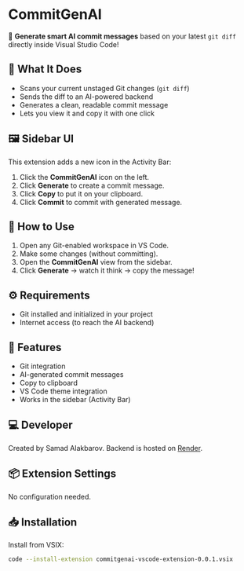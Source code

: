 # CommitGenAI

🤖 **Generate smart AI commit messages** based on your latest `git diff` directly inside Visual Studio Code!

## 🧠 What It Does

- Scans your current unstaged Git changes (`git diff`)
- Sends the diff to an AI-powered backend
- Generates a clean, readable commit message
- Lets you view it and copy it with one click

## 🖼️ Sidebar UI

This extension adds a new icon in the Activity Bar:

1. Click the **CommitGenAI** icon on the left.
2. Click **Generate** to create a commit message.
3. Click **Copy** to put it on your clipboard.
4. Click **Commit** to commit with generated message.

## 🚀 How to Use

1. Open any Git-enabled workspace in VS Code.
2. Make some changes (without committing).
3. Open the **CommitGenAI** view from the sidebar.
4. Click **Generate** → watch it think → copy the message!

## ⚙️ Requirements

- Git installed and initialized in your project
- Internet access (to reach the AI backend)

## 🧪 Features

- Git integration
- AI-generated commit messages
- Copy to clipboard
- VS Code theme integration
- Works in the sidebar (Activity Bar)

## 💻 Developer

Created by Samad Alakbarov. Backend is hosted on [Render](https://render.com).

## 📦 Extension Settings

No configuration needed.

## 📥 Installation

Install from VSIX:

```bash
code --install-extension commitgenai-vscode-extension-0.0.1.vsix
